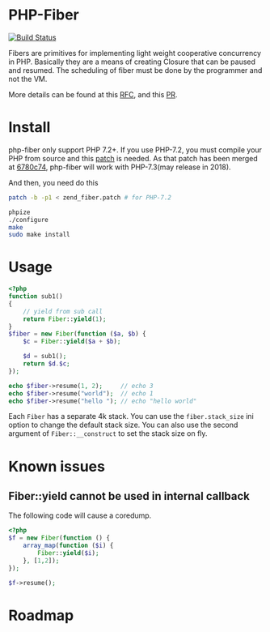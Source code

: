 # PHP-Fiber

[![Build Status](https://travis-ci.org/fiberphp/fiber-ext.svg?branch=master)](https://travis-ci.org/fiberphp/fiber-ext)

Fibers are primitives for implementing light weight cooperative concurrency in PHP.
Basically they are a means of creating Closure that can be paused and resumed.
The scheduling of fiber must be done by the programmer and not the VM.

More details can be found at this [RFC](https://wiki.php.net/rfc/fiber),
and this [PR](https://github.com/php/php-src/pull/2902).

# Install
php-fiber only support PHP 7.2+. If you use PHP-7.2, you must compile your PHP from source and this [patch](zend_fiber.patch) is needed.
As that patch has been merged at [6780c74](https://github.com/php/php-src/commit/6780c746198e01f52affb86f998108419a8621ed), php-fiber will work with PHP-7.3(may release in 2018).

And then, you need do this
``` bash
patch -b -p1 < zend_fiber.patch # for PHP-7.2

phpize
./configure
make
sudo make install
```

# Usage
```php
<?php
function sub1()
{
    // yield from sub call
    return Fiber::yield(1);
}
$fiber = new Fiber(function ($a, $b) {
    $c = Fiber::yield($a + $b);

    $d = sub1();
    return $d.$c;
});

echo $fiber->resume(1, 2);     // echo 3
echo $fiber->resume("world");  // echo 1
echo $fiber->resume("hello "); // echo "hello world"
```

Each `Fiber` has a separate 4k stack.
You can use the `fiber.stack_size` ini option to change the default stack size.
You can also use the second argument of `Fiber::__construct` to set the stack
size on fly.

# Known issues
## Fiber::yield cannot be used in internal callback
The following code will cause a coredump.
```php
<?php
$f = new Fiber(function () {
    array_map(function ($i) {
        Fiber::yield($i);
    }, [1,2]);
});

$f->resume();
```

# Roadmap
